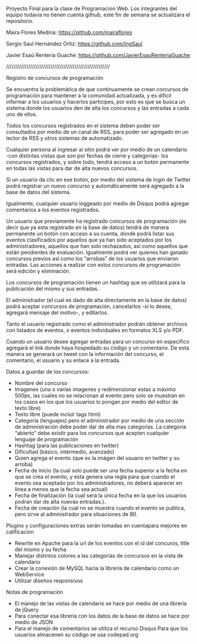 Proyecto Final para la clase de Programacion Web.
Los integrantes del equipo todavia no tienen cuenta github, este fin
de semana se actualizara el repositorio.

Maira Flores Medina: https://github.com/mairaflores

Sergio Saul Hernández Ortiz: https://github.com/IngSaul

Javier Esaú Rentería Guache: https://github.com/JavierEsauRenteriaGuache

////////////////////////////////////////////////////////

Registro de concursos de programación

Se encuentra la problemática de que continuamente se crean corcursos de programación para mantener a la comunidad actualizada, y es díficil informar a los usuarios y hacerlos participes, por esto es que se busca un sistema donde los usuarios den de alta los concursos y las entradas a cada uno de ellos.

Todos los concursos registrados en el sistema deben poder ser consultados por medio de un canal de RSS, para poder ser agregado en un lector de RSS y otros sistemas de automatizado.

Cualquier persona al ingresar al sitio podrá ver por medio de un calendario -con distintas vistas que son por fechas de cierre y categorias- los concursos registrados, y sobre todo, tendrá acceso a un botón permanente en todas las vistas para dar de alta nuevos concursos.

Si un usuario da clic en ese botón, por medio del sistema de login de Twitter podrá registrar un nuevo concurso y automáticamente será agregado a la base de datos del sistema.

Igualmente, cualquier usuario loggeado por medio de Disqus podrá agregar comentarios a los eventos registrados.

Un usuario que previamente ha registrado concursos de programación (es decir que ya esta registrado en la base de datos) tendrá de manera permanente un botón con acceso a su cuenta, donde podrá listar sus eventos clasificados por aquellos que ya han sido aceptados por los administradores, aquellos que han sido rechazados, así como aquellos que están pendientes de evaluación. Igualmente podrá ver quienes han ganado concursos previos así como los “arrobas” de los usuarios que enviaron entradas. Las acciones a realizar con estos concursos de programación será edición y eliminación.

Los concursos de programación tienen un hashtag que se utilizará para la publicación del mismo y sus entradas.

El administrador (el cual es dado de alta directamente en la base de datos) podrá aceptar concursos de programación, cancelarlos -si lo desea, agregará mensaje del motivo-, y editarlos.

Tanto el usuario registrado como el administrador podrán obtener archivos con listados de eventos, o eventos individuales en formatos XLS y/o PDF.

Cuando un usuario desee agregar entradas para un concurso en específico agregará el link donde haya hospedado su código y un comentario. De esta manera se generará un tweet con la información del concurso, el comentario, el usuario y su enlace a la entrada.

Datos a guardar de los concursos:
+ Nombre del concurso
+ Imagenes (una o varias imagenes y redimensionar estas a máximo 500px, las cuales no se relacionan al evento pero solo se muestran en los casos en los que los usuarios lo pongan por medio del editor de texto libre)
+ Texto libre (puede incluir tags html)
+ Categoria (lenguajes) pero el administrador por medio de una sección de administración debe poder dar de alta mas categorías. La categoría “abierto” debe existir para los concursos que acepten cualquier lenguaje de programación
+ Hashtag (para las publicaciones en twitter)
+ Dificultad (básico, intermedio, avanzado)
+ Quien agrega el evento (que es la imágen del usuario en twitter y su arroba)
+ Fecha de inicio (la cual solo puede ser una fecha superior a la fecha en que se crea el evento, y esta genera una regla para que cuando el evento sea aceptado por los administradores, no deberá aparecer en línea a menos que la fecha sea actual)
+ Fecha de finalización (la cual será la única fecha en la que los usuarios podran dar de alta nuevas entradas.).
+ Fecha de creación (la cual no se muestra cuando el evento se publica, pero sirve al administrador para situaciones de BI).

Plugins y configuraciones extras serán tomadas en cuentapara mejores en calificación
+ Rewrite en Apache para la url de los eventos con el id del concuros, title del mismo y su fecha
+ Manejar distintos colores a las categorías de concursos en la vista de calendario
+ Crear la conexión de MySQL hacia la librería de calendario como un WebService
+ Utilizar diseños responsivos

Notas de programación
+ El manejo de las vistas de calendario se hace por medio de una librería de jQuery
+ Para conectar esa librería con los datos de la base de datos se hace por medio de JSON
+ Para el manejo de comentarios se utiliza el recurso Disqus
Para que los usuarios almacenen su código se usa codepad.org